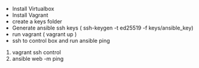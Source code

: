 * Install Virtualbox
* Install Vagrant
* create a keys folder
* Generate ansible ssh keys 
( ssh-keygen -t ed25519 -f keys/ansible_key)
* run vagrant
( vagrant up )
* ssh to control box and run ansible ping
1. vagrant ssh control
2. ansible web -m ping